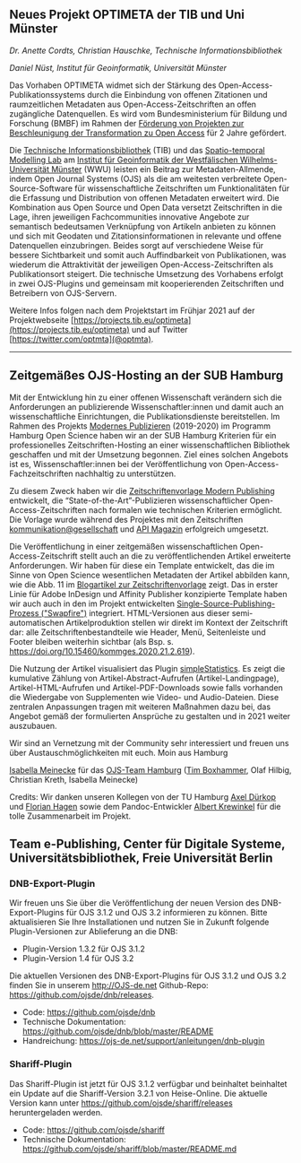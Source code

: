 ## Neues Projekt OPTIMETA der TIB und Uni Münster

  *Dr. Anette Cordts, Christian Hauschke, Technische Informationsbibliothek*
  
  *Daniel Nüst, Institut für Geoinformatik, Universität Münster*

Das Vorhaben OPTIMETA widmet sich der Stärkung des Open-Access-Publikationssystems durch die Einbindung von offenen Zitationen und raumzeitlichen Metadaten aus Open-Access-Zeitschriften an offen zugängliche Datenquellen. Es wird vom Bundesministerium für Bildung und Forschung (BMBF) im Rahmen der [Förderung von Projekten zur Beschleunigung der Transformation zu Open Access](https://www.bmbf.de/foerderungen/bekanntmachung-3044.html) für 2 Jahre gefördert.

Die [Technische Informationsbibliothek](https://www.tib.eu/de/) (TIB) und das [Spatio-temporal Modelling Lab](https://www.uni-muenster.de/Geoinformatics/stml/) am [Institut für Geoinformatik der Westfälischen Wilhelms-Universität Münster](https://www.uni-muenster.de/Geoinformatics/) (WWU) leisten ein Beitrag zur Metadaten-Allmende, indem Open Journal Systems (OJS) als die am weitesten verbreitete Open-Source-Software für wissenschaftliche Zeitschriften um Funktionalitäten für die Erfassung und Distribution von offenen Metadaten erweitert wird. Die Kombination aus Open Source und Open Data versetzt Zeitschriften in die Lage, ihren jeweiligen Fachcommunities innovative Angebote zur semantisch bedeutsamen Verknüpfung von Artikeln anbieten zu können und sich mit Geodaten und Zitationsinformationen in relevante und offene Datenquellen einzubringen. Beides sorgt auf verschiedene Weise für bessere Sichtbarkeit und somit auch Auffindbarkeit von Publikationen, was wiederum die Attraktivität der jeweiligen Open-Access-Zeitschriften als Publikationsort steigert. Die technische Umsetzung des Vorhabens erfolgt in zwei OJS-Plugins und gemeinsam mit kooperierenden Zeitschriften und Betreibern von OJS-Servern.

Weitere Infos folgen nach dem Projektstart im Frühjar 2021 auf der Projektwebseite [https://projects.tib.eu/optimeta](https://projects.tib.eu/optimeta) und auf Twitter [https://twitter.com/optmta](@optmta).

------

## Zeitgemäßes OJS-Hosting an der SUB Hamburg

Mit der Entwicklung hin zu einer offenen Wissenschaft verändern sich die Anforderungen an publizierende Wissenschaftler:innen und damit auch an wissenschaftliche Einrichtungen, die Publikationsdienste bereitstellen. Im Rahmen des Projekts [Modernes Publizieren](https://oa-pub.hos.tuhh.de/) (2019-2020) im Programm Hamburg Open Science haben wir an der SUB Hamburg Kriterien für ein professionelles Zeitschriften-Hosting an einer wissenschaftlichen Bibliothek geschaffen und mit der Umsetzung begonnen. Ziel eines solchen Angebots ist es, Wissenschaftler:innen bei der Veröffentlichung von Open-Access-Fachzeitschriften nachhaltig zu unterstützen.

Zu diesem Zweck haben wir die [Zeitschriftenvorlage Modern Publishing](https://oa-pub.hos.tuhh.de/de/2020/12/23/23.-ojs-zeitschriftenvorlage/) entwickelt, die “State-of-the-Art”-Publizieren wissenschaftlicher Open-Access-Zeitschriften nach formalen wie technischen Kriterien ermöglicht. Die Vorlage wurde während des Projektes mit den Zeitschriften [kommunikation@gesellschaft](https://journals.sub.uni-hamburg.de/kommges) und [API Magazin](https://jourals.sub.uni-hamburg.de/apimagazin) erfolgreich umgesetzt.


Die Veröffentlichung in einer zeitgemäßen wissenschaftlichen Open-Access-Zeitschrift stellt auch an die zu veröffentlichenden Artikel erweiterte Anforderungen. Wir haben für diese ein Template entwickelt, das die im Sinne von Open Science wesentlichen Metadaten der Artikel abbilden kann, wie die Abb. 11 im [Blogartikel zur Zeitschriftenvorlage](https://oa-pub.hos.tuhh.de/de/2020/12/23/23.-ojs-zeitschriftenvorlage/) zeigt.
Das in erster Linie für Adobe InDesign und Affinity Publisher konzipierte Template haben wir auch auch in den im Projekt entwickelten [Single-Source-Publishing-Prozess ("Swapfire")](https://oa-pub.hos.tuhh.de/de/publication/single-source-publishing/) integriert. HTML-Versionen aus dieser semi-automatischen Artikelproduktion stellen wir direkt im Kontext der Zeitschrift dar: alle Zeitschriftenbestandteile wie Header, Menü, Seitenleiste und Footer bleiben weiterhin sichtbar (als Bsp. s. https://doi.org/10.15460/kommges.2020.21.2.619).


Die Nutzung der Artikel visualisiert das Plugin [simpleStatistics](https://oa-pub.hos.tuhh.de/de/2020/12/08/08.-ojs-plugin-simplestatistics/). Es zeigt die kumulative Zählung von Artikel-Abstract-Aufrufen (Artikel-Landingpage), Artikel-HTML-Aufrufen und Artikel-PDF-Downloads sowie falls vorhanden die Wiedergabe von Supplementen wie Video- und Audio-Dateien.
Diese zentralen Anpassungen tragen mit weiteren Maßnahmen dazu bei, das Angebot gemäß der formulierten Ansprüche zu gestalten und in 2021 weiter auszubauen.

Wir sind an Vernetzung mit der Community sehr interessiert und freuen uns über Austauschmöglichkeiten mit euch.
Moin aus Hamburg

[Isabella Meinecke](mailto:isabella.meinecke@sub.uni-hamburg.de) für das [OJS-Team Hamburg](mailto:ojs.support@sub.uni-hamburg.de) ([Tim Boxhammer](mailto:tim.boxhammer@sub.uni-hamburg.de), Olaf Hilbig, Christian Kreth, Isabella Meinecke)

Credits: Wir danken unseren Kollegen von der TU Hamburg [Axel Dürkop](https://axel-duerkop.de/en/) und [Florian Hagen](https://www.tub.tuhh.de/home/ansprechpartner/florian-hagen/) sowie dem Pandoc-Entwickler [Albert Krewinkel](https://github.com/tarleb) für die tolle Zusammenarbeit im Projekt.

## Team e-Publishing, Center für Digitale Systeme, Universitätsbibliothek, Freie Universität Berlin

### DNB-Export-Plugin

Wir freuen uns Sie über die Veröffentlichung der neuen Version des DNB-Export-Plugins für OJS 3.1.2 und OJS 3.2 informieren zu können.
Bitte aktualisieren Sie Ihre Installationen und nutzen Sie in Zukunft folgende Plugin-Versionen zur Ablieferung an die DNB:

* Plugin-Version 1.3.2 für OJS 3.1.2
* Plugin-Version 1.4   für OJS 3.2

Die aktuellen Versionen des DNB-Export-Plugins für OJS 3.1.2 und OJS 3.2 finden Sie in unserem <http://OJS-de.net> Github-Repo:
https://github.com/ojsde/dnb/releases.


* Code: https://github.com/ojsde/dnb
* Technische Dokumentation: https://github.com/ojsde/dnb/blob/master/README
* Handreichung: https://ojs-de.net/support/anleitungen/dnb-plugin

### Shariff-Plugin

Das Shariff-Plugin ist jetzt für OJS 3.1.2 verfügbar und beinhaltet beinhaltet ein Update auf die Shariff-Version 3.2.1 von Heise-Online. Die aktuelle Version kann unter https://github.com/ojsde/shariff/releases heruntergeladen werden.

* Code: https://github.com/ojsde/shariff
* Technische Dokumentation: https://github.com/ojsde/shariff/blob/master/README.md
